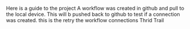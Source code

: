 Here is a guide to the project
A workflow was created in github  and pull to the local device. 
This will b pushed back to github to test if a connection was created.
this is the retry the workflow connections
Thrid Trail
